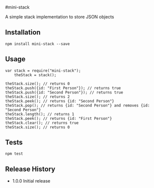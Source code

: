 #mini-stack

A simple stack implementation to store JSON objects

## Installation

    npm install mini-stack --save

## Usage

    var stack = require("mini-stack");
        theStack = stack();
    
    theStack.size(); // returns 0
    theStack.push({id: "First Person"}); // returns true
    theStack.push({id: "Second Person"}); // returns true
    theStack.size(); // returns 2
    theStack.peek(); // returns {id: "Second Person"}
    theStack.pop(); // returns {id: "Second Person"} and removes {id: "Second Person"}
    theStack.length(); // returns 1
    theStack.peek(); // returns {id: "First Person"}
    theStack.clear(); // returns true
    theStack.size(); // returns 0

## Tests

    npm test

## Release History

* 1.0.0 Initial release